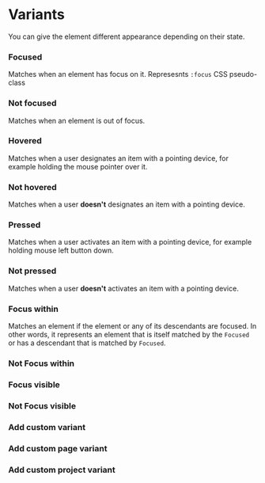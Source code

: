 # Variants

You can give the element different appearance depending on their state.

### Focused

Matches when an element has focus on it. Represesnts `:focus` CSS pseudo-class&#x20;

### Not focused

Matches when an element is out of focus.

### Hovered

Matches when a user designates an item with a pointing device, for example holding the mouse pointer over it.

### Not hovered

Matches when a user **doesn't** designates an item with a pointing device.

### Pressed

Matches when a user activates an item with a pointing device, for example holding mouse left button down.

### Not pressed

Matches when a user **doesn't** activates an item with a pointing device.

### Focus within

Matches an element if the element or any of its descendants are focused. In other words, it represents an element that is itself matched by the `Focused` or has a descendant that is matched by `Focused`.

### Not Focus within



### Focus visible



### Not Focus visible



### Add custom variant



### Add custom page variant



### Add custom project variant&#x20;



